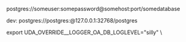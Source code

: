 
postgres://someuser:somepassword@somehost:port/somedatabase

dev:
postgres://postgres:@127.0.0.1:32768/postgres


export UDA_OVERRIDE__LOGGER_OA_DB_LOGLEVEL=\"silly\" \
